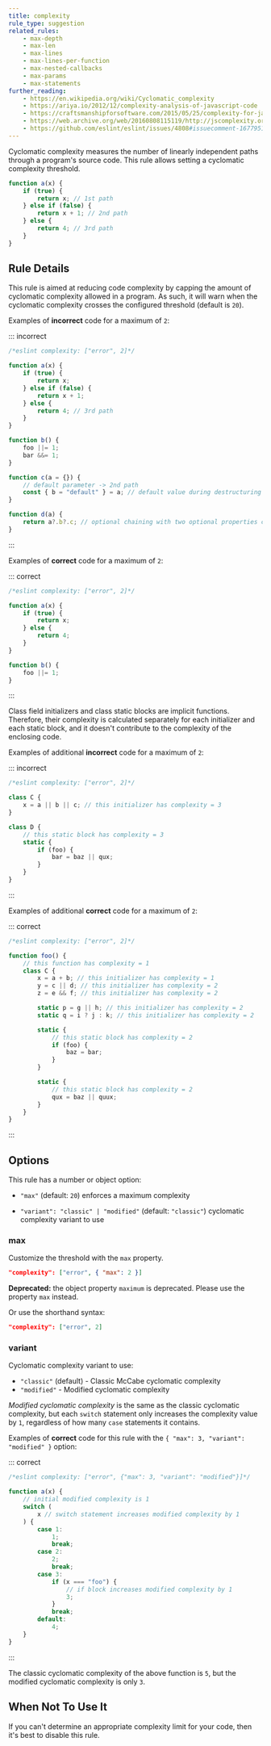 ```yaml
---
title: complexity
rule_type: suggestion
related_rules:
    - max-depth
    - max-len
    - max-lines
    - max-lines-per-function
    - max-nested-callbacks
    - max-params
    - max-statements
further_reading:
    - https://en.wikipedia.org/wiki/Cyclomatic_complexity
    - https://ariya.io/2012/12/complexity-analysis-of-javascript-code
    - https://craftsmanshipforsoftware.com/2015/05/25/complexity-for-javascript/
    - https://web.archive.org/web/20160808115119/http://jscomplexity.org/complexity
    - https://github.com/eslint/eslint/issues/4808#issuecomment-167795140
---
```


Cyclomatic complexity measures the number of linearly independent paths through a program's source code. This rule allows setting a cyclomatic complexity threshold.

```js
function a(x) {
    if (true) {
        return x; // 1st path
    } else if (false) {
        return x + 1; // 2nd path
    } else {
        return 4; // 3rd path
    }
}
```

## Rule Details

This rule is aimed at reducing code complexity by capping the amount of cyclomatic complexity allowed in a program. As such, it will warn when the cyclomatic complexity crosses the configured threshold (default is `20`).

Examples of **incorrect** code for a maximum of `2`:

::: incorrect

```js
/*eslint complexity: ["error", 2]*/

function a(x) {
    if (true) {
        return x;
    } else if (false) {
        return x + 1;
    } else {
        return 4; // 3rd path
    }
}

function b() {
    foo ||= 1;
    bar &&= 1;
}

function c(a = {}) {
    // default parameter -> 2nd path
    const { b = "default" } = a; // default value during destructuring -> 3rd path
}

function d(a) {
    return a?.b?.c; // optional chaining with two optional properties creates two additional branches
}
```

:::

Examples of **correct** code for a maximum of `2`:

::: correct

```js
/*eslint complexity: ["error", 2]*/

function a(x) {
    if (true) {
        return x;
    } else {
        return 4;
    }
}

function b() {
    foo ||= 1;
}
```

:::

Class field initializers and class static blocks are implicit functions. Therefore, their complexity is calculated separately for each initializer and each static block, and it doesn't contribute to the complexity of the enclosing code.

Examples of additional **incorrect** code for a maximum of `2`:

::: incorrect

```js
/*eslint complexity: ["error", 2]*/

class C {
    x = a || b || c; // this initializer has complexity = 3
}

class D {
    // this static block has complexity = 3
    static {
        if (foo) {
            bar = baz || qux;
        }
    }
}
```

:::

Examples of additional **correct** code for a maximum of `2`:

::: correct

```js
/*eslint complexity: ["error", 2]*/

function foo() {
    // this function has complexity = 1
    class C {
        x = a + b; // this initializer has complexity = 1
        y = c || d; // this initializer has complexity = 2
        z = e && f; // this initializer has complexity = 2

        static p = g || h; // this initializer has complexity = 2
        static q = i ? j : k; // this initializer has complexity = 2

        static {
            // this static block has complexity = 2
            if (foo) {
                baz = bar;
            }
        }

        static {
            // this static block has complexity = 2
            qux = baz || quux;
        }
    }
}
```

:::

## Options

This rule has a number or object option:

- `"max"` (default: `20`) enforces a maximum complexity

- `"variant": "classic" | "modified"` (default: `"classic"`) cyclomatic complexity variant to use

### max

Customize the threshold with the `max` property.

```json
"complexity": ["error", { "max": 2 }]
```

**Deprecated:** the object property `maximum` is deprecated. Please use the property `max` instead.

Or use the shorthand syntax:

```json
"complexity": ["error", 2]
```

### variant

Cyclomatic complexity variant to use:

- `"classic"` (default) - Classic McCabe cyclomatic complexity
- `"modified"` - Modified cyclomatic complexity

_Modified cyclomatic complexity_ is the same as the classic cyclomatic complexity, but each `switch` statement only increases the complexity value by `1`, regardless of how many `case` statements it contains.

Examples of **correct** code for this rule with the `{ "max": 3, "variant": "modified" }` option:

::: correct

```js
/*eslint complexity: ["error", {"max": 3, "variant": "modified"}]*/

function a(x) {
    // initial modified complexity is 1
    switch (
        x // switch statement increases modified complexity by 1
    ) {
        case 1:
            1;
            break;
        case 2:
            2;
            break;
        case 3:
            if (x === "foo") {
                // if block increases modified complexity by 1
                3;
            }
            break;
        default:
            4;
    }
}
```

:::

The classic cyclomatic complexity of the above function is `5`, but the modified cyclomatic complexity is only `3`.

## When Not To Use It

If you can't determine an appropriate complexity limit for your code, then it's best to disable this rule.
